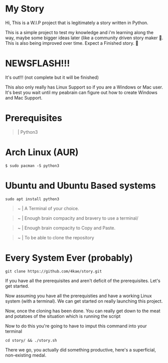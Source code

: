 # My Story

Hi, This is a W.I.P project that is legitimately a story written in Python.

This is a simple project to test my knowledge and i'm learning along the way, maybe some bigger ideas later (like a community driven story maker 👀. This is also being improved over time. Expect a Finished story. 👀

# __NEWSFLASH!!!__

It's out!!! (not complete but it will be finished)

This also only really has Linux Support so if you are a Windows or Mac user. It's best you wait until my peabrain can figure out how to create Windows and Mac Support.

# Prerequisites

> | Python3

# Arch Linux (AUR)
`$ sudo pacman -S python3`

# Ubuntu and Ubuntu Based systems
`sudo apt install python3`

> ~ | A Terminal of your choice.

> ~ | Enough brain compacity and bravery to use a terminal/

> ~ | Enough brain compacity to Copy and Paste.

> ~ | To be able to clone the repository

# Every System Ever (probably)
`git clone https://github.com/4kae/story.git`

If you have all the prerequisites and aren't deficit of the prerequisites. Let's get started.

Now assuming you have all the prerequisties and have a working Linux system (with a terminal). We can get started on really launching this project.

Now, once the cloning has been done. You can really get down to the meat and potatoes of the situation which is running the script

Now to do this you're going to have to imput this command into your terminal

`cd story/ && ./story.sh`

There we go, you actually did something productive, here's a superficial, non-existing medal.
